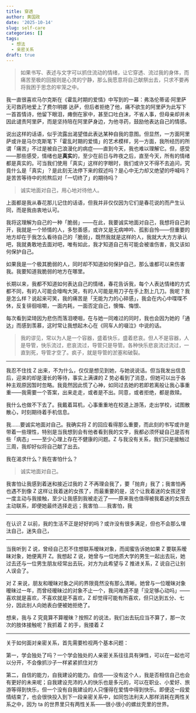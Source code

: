 ```yaml
---
title: 穿透
author: 黄国政
date: '2025-10-14'
slug: self-care
categories: []
tags:
  - 想法
  - 亲密关系
draft: true
---
```


> 如果书写、表述与文字可以抓住流动的情绪，让它穿透、流过我的身体，而痛苦至极的回报则是心灵的宁静，那么我愿意将自己献祭出去，只求不要再将我困于思念的牢笼之中。

我一直很喜欢马尔克斯在《霍乱时期的爱情》中写到的一幕：弗洛伦蒂诺·阿里萨无可救药地爱上了费尔明娜 达萨，但后者拒绝了他，痛不欲生的阿里萨为此写下一首首情诗，他留下眼泪，瘫倒在家中，甚至口吐白沫，不省人事，但母亲却并未因此谴责阿里萨，而是坚持陪在阿里萨身边，为他寻药，鼓励他表达自己的情感。

说出这样的话语，似乎流露出渴望借此表达某种自我的意图。但显然，一方面阿里萨或许是马尔克斯笔下「霍乱时期的爱情」的艺术模样，另一方面，我所经历的所谓「痛苦」不过是被自己浪漫化的病症——直到今天，我也难以理解它。但，感受——那些感受，情绪也是**真实**的，至少在前日与昨夜之后，直至今天，所有的情绪都是真实的。可当我们使用「真实」这样的字眼时，我们或许又不得不去追问，究竟什么是「真实」？是此刻无法停下来的叙述吗？是心中无力却又绝望的呼喊吗？是苦苦等待中的煎熬后对「一切终了」的期待吗？

> 诚实地面对自己，用心地对待他人。

上面都是我从春花那儿记住的话语，但我并非仅仅因为它们是春花说的而产生认同，而是我由衷地认可。

我将这理解为自己的一种「脆弱」——在此，我要诚实地面对自己，我想将自己剥开，我就是一个矫情的人，多愁善感，或许又是无病呻吟、孤影自怜——但重要的地方却在于我怎么看待自己的「脆弱」，既然我就是这样的人，我就大大方方承认吧，我就勇敢地去面对吧，唯有如此，我才知道自己有可能会被谁伤害，我又该如何保护自己。

如果我是一个极其脆弱的人，同时却不知道如何保护自己，那么谁都可以来伤害我。我要知道我脆弱的地方在哪里。

长期以来，我都不知道如何表达自己的情绪，春花告诉我，每个人表达情绪的方式都不同，有的人可能会嚎啕大哭，有的人可能是用刀子在手上割上几刀。我呢？我是怎么样？说起来可笑，我的痛苦是「无能为力的心碎感」，我会在内心中喋喋不休，反复徘徊咀嚼，一面内耗，一面否定自己，懊悔、悔恨、

每次看到梁琦因为悲伤而落泪哽咽，在与她一同难过的同时，我也会因为她的「通达」而感到羡慕，这时常让我想起木心在《同车人的啜泣》中说的话。

> 我的谬见，常以为人是一个容器，盛着快乐，盛着悲哀。但人不是容器，人是导管，快乐流过，悲哀流过，导管只是导管。各种快乐悲哀流过流过，一直到死，导管才空了。疯子，就是导管的淤塞和破裂。

---

我忍不住找 Z 出来，不为什么，仅仅是想见到她，与她说说话。但当我发出信息后，迎来的却是漫长的等待，事实上满课的 Z 势必看到了消息，但她可以出于各种主观原因暂时忽略。我竟然因此慌了心神，如同过去她的若即若离般让我心事重重——我需要一个答案，出来走走，或者是不出。同意，或者拒绝，都是救赎。

我什么也做不下去了。我戴着耳机，心事重重地在校道上游荡，走出学校，试图散散心，时刻期待着手机信息。

我……要诚实地面对自己。我确实将 Z 的回应看得那么重要，而此刻的书写或许是带着一些理性，特别是当我想到会有他者看到我的文字，我都必须怀疑自己是否有些「病态」——至少心理上存在不健康的问题。Z 与我没有关系，我们只是接触过三周，我却好似将自己献了出去。

我在渴求什么？我在害怕什么？

> 诚实地面对自己。

我害怕让我感到着迷和接近过我的 Z 不再理会我了，要「抛弃」我了；我害怕再也遇不到像 Z 这样让我着迷的女孩了，而最重要的是，这个让我着迷的女孩还曾一度主动与我接触，至少让我感到我被走近了——原来我也值得被我着迷的女孩去主动联系，即便她最终选择走远；我害怕……我害怕，我

---

在认识 Z 以前，我的生活不正是好好的吗？或许没有很多满足，但也不会那么埋汰自己，迷失自己，

---

当我听到 Z 说，曾经自己忍不住想联系暧昧对象，而闺蜜告诉她如果 Z 要联系暧昧对象，她便离开 Z。我想起 Z 说，她曾与一位地质大学的男生一起出去玩，她过去还与一位男生朋友经常出去玩，对方为此希望与 Z 推进关系，Z 说自己让别人误会了。

对 Z 来说，朋友和暧昧对象之间的界限竟然没有那么清晰。她曾与一位暧昧对象暧昧过一年，而曾经暧昧过的对象不止一个，我问难道不是「没足够心动吗」——喜欢就是喜欢，不喜欢就是不喜欢，Z 却觉得可能有所喜欢，但只达到五分、七分，因此别人向她表白便被她拒绝了。

想来，我与 Z 究竟算不算暧昧？按照Z 的说法，我们出去玩应当不算了，那一次次的肢体接触呢？我抓着 Z 的手，我搂着 Z

---

关于如何面对亲密关系，首先需要检视两个基本问题：

第一，学会独处了吗？一个学会独处的人亲密关系往往具有弹性，可以在一起也可以分开，不会像抓沙子一样紧紧抓住对方 

第二，自信的能力，自我建设的能力。自信——没有这个人，我是否相信自己也会有更好的未来呢；自我建设充沛的人的快乐也是多元的，可以在职业、小爱好、旅游等得到快乐，但一个没有自我建设的人只懂得在爱情中得到快乐。即便这一段爱情结束了，也会很快投入到下一段亲密关系中，如同包法利夫人那样消耗在两性关系之中，因为 ta 的世界里只有两性关系——很小很小的螺丝壳里的世界。
